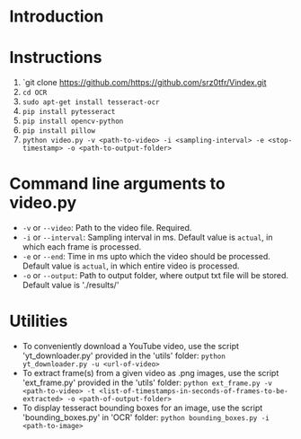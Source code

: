 # Introduction



# Instructions

1. `git clone https://github.com/https://github.com/srz0tfr/Vindex.git
2. `cd OCR`
3. `sudo apt-get install tesseract-ocr`
4. `pip install pytesseract`
5. `pip install opencv-python`
6. `pip install pillow`
7. `python video.py -v <path-to-video> -i <sampling-interval> -e <stop-timestamp> -o <path-to-output-folder>`

# Command line arguments to video.py

- `-v` or `--video`: Path to the video file. Required.
- `-i` or `--interval`: Sampling interval in ms. Default value is `actual`, in which each frame is processed.
- `-e` or `--end`: Time in ms upto which the video should be processed. Default value is `actual`, in which entire video is processed.
- `-o` or `--output`: Path to output folder, where output txt file will be stored. Default value is './results/'

# Utilities

- To conveniently download a YouTube video, use the script 'yt_downloader.py' provided in the 'utils' folder: `python yt_downloader.py -u <url-of-video>`
- To extract frame(s) from a given video as .png images, use the script 'ext_frame.py' provided in the 'utils' folder: `python ext_frame.py -v <path-to-video> -t <list-of-timestamps-in-seconds-of-frames-to-be-extracted> -o <path-of-output-folder>`
- To display tesseract bounding boxes for an image, use the script 'bounding_boxes.py' in 'OCR' folder: `python bounding_boxes.py -i <path-to-image>`
